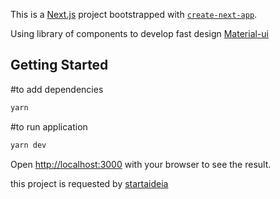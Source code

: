 This is a [Next.js](https://nextjs.org/) project bootstrapped with [`create-next-app`](https://github.com/vercel/next.js/tree/canary/packages/create-next-app).

Using library of components to develop fast design [Material-ui](https://material-ui.com/pt/)

## Getting Started

#to add dependencies

```bash
yarn
```

#to run application

```bash
yarn dev
```

Open [http://localhost:3000](http://localhost:3000) with your browser to see the result.

this project is requested by [startaideia](https://github.com/gustavo-startaideia/desafio-frontend)
